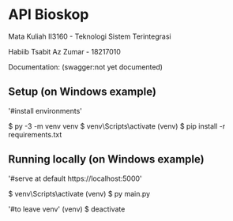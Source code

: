 # API Bioskop
Mata Kuliah II3160 - Teknologi Sistem Terintegrasi 

Habiib Tsabit Az Zumar - 18217010

Documentation: (swagger:not yet documented)

## Setup (on Windows example)



'#install environments'


$ py -3 -m venv venv
$ venv\Scripts\activate
(venv) $ pip install -r requirements.txt

## Running locally (on Windows example)



'#serve at default https://localhost:5000'


$ venv\Scripts\activate
(venv) $ py main.py


'#to leave venv'
(venv) $ deactivate
